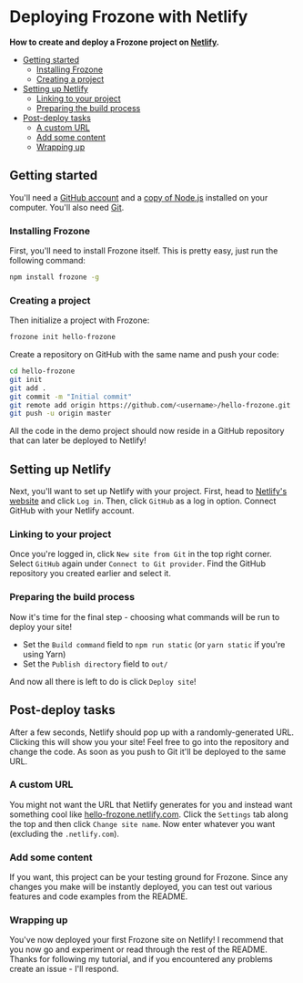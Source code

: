 # Deploying Frozone with Netlify

**How to create and deploy a Frozone project on [Netlify](https://www.netlify.com/).**

<!-- START doctoc generated TOC please keep comment here to allow auto update -->
<!-- DON'T EDIT THIS SECTION, INSTEAD RE-RUN doctoc TO UPDATE -->


- [Getting started](#getting-started)
  - [Installing Frozone](#installing-frozone)
  - [Creating a project](#creating-a-project)
- [Setting up Netlify](#setting-up-netlify)
  - [Linking to your project](#linking-to-your-project)
  - [Preparing the build process](#preparing-the-build-process)
- [Post-deploy tasks](#post-deploy-tasks)
  - [A custom URL](#a-custom-url)
  - [Add some content](#add-some-content)
  - [Wrapping up](#wrapping-up)

<!-- END doctoc generated TOC please keep comment here to allow auto update -->

## Getting started

You'll need a [GitHub account](https://github.com/) and a [copy of Node.js](https://nodejs.org/) installed on your computer. You'll also need [Git](https://git-scm.com/).

### Installing Frozone

First, you'll need to install Frozone itself. This is pretty easy, just run the following command:

```bash
npm install frozone -g
```

### Creating a project

Then initialize a project with Frozone:

```bash
frozone init hello-frozone
```

Create a repository on GitHub with the same name and push your code:

```bash
cd hello-frozone
git init
git add .
git commit -m "Initial commit"
git remote add origin https://github.com/<username>/hello-frozone.git
git push -u origin master
```

All the code in the demo project should now reside in a GitHub repository that can later be deployed to Netlify!

## Setting up Netlify

Next, you'll want to set up Netlify with your project. First, head to [Netlify's website](https://www.netlify.com/) and click `Log in`. Then, click `GitHub` as a log in option. Connect GitHub with your Netlify account.

### Linking to your project

Once you're logged in, click `New site from Git` in the top right corner. Select `GitHub` again under `Connect to Git provider`. Find the GitHub repository you created earlier and select it.

### Preparing the build process

Now it's time for the final step - choosing what commands will be run to deploy your site!

- Set the `Build command` field to `npm run static` (or `yarn static` if you're using Yarn)
- Set the `Publish directory` field to `out/`

And now all there is left to do is click `Deploy site`!

## Post-deploy tasks

After a few seconds, Netlify should pop up with a randomly-generated URL. Clicking this will show you your site! Feel free to go into the repository and change the code. As soon as you push to Git it'll be deployed to the same URL.

### A custom URL

You might not want the URL that Netlify generates for you and instead want something cool like [hello-frozone.netlify.com](https://hello-frozone.netlify.com/). Click the `Settings` tab along the top and then click `Change site name`. Now enter whatever you want (excluding the `.netlify.com`).

### Add some content

If you want, this project can be your testing ground for Frozone. Since any changes you make will be instantly deployed, you can test out various features and code examples from the README.

### Wrapping up

You've now deployed your first Frozone site on Netlify! I recommend that you now go and experiment or read through the rest of the README. Thanks for following my tutorial, and if you encountered any problems create an issue - I'll respond.